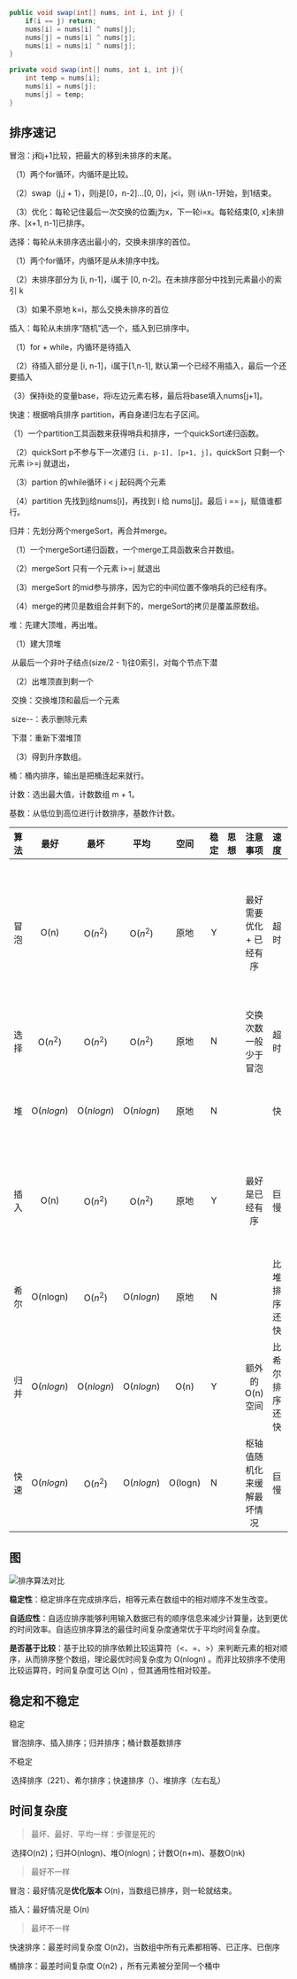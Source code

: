 ```java
public void swap(int[] nums, int i, int j) {
    if(i == j) return;
    nums[i] = nums[i] ^ nums[j];
    nums[j] = nums[i] ^ nums[j];
    nums[i] = nums[i] ^ nums[j];
}

private void swap(int[] nums, int i, int j){
    int temp = nums[i];
    nums[i] = nums[j];
    nums[j] = temp;
}
```

## 排序速记

冒泡：j和j+1比较，把最大的移到未排序的末尾。

​	（1）两个for循环，内循环是比较。

​	（2）swap（j,j + 1），则j是[0，n-2]...[0, 0]，j<i，则 i从n-1开始，到1结束。

​	（3）优化：每轮记住最后一次交换的位置j为x，下一轮i=x。每轮结束[0, x]未排序、[x+1, n-1]已排序。

选择：每轮从未排序选出最小的，交换未排序的首位。

​	（1）两个for循环，内循环是从未排序中找。

​	（2）未排序部分为 [i, n-1]，i属于 [0, n-2]。在未排序部分中找到元素最小的索引 k

​	（3）如果不原地 k=i，那么交换未排序的首位

插入：每轮从未排序“随机”选一个，插入到已排序中。

​	（1）for + while，内循环是待插入

​	（2）待插入部分是 [i, n-1]，i属于[1,n-1], 默认第一个已经不用插入，最后一个还要插入

​	（3）保持i处的变量base，将i左边元素右移，最后将base填入nums[j+1]。



快速：根据哨兵排序 partition，再自身递归左右子区间。

​	（1）一个partition工具函数来获得哨兵和排序，一个quickSort递归函数。

​	（2）quickSort p不参与下一次递归 `[i, p-1], [p+1, j]`，quickSort 只剩一个元素 i>=j 就退出，

​	（3）partion 的while循环 i < j 起码两个元素

​	（4）partition 先找到j给nums[i]，再找到 i 给 nums[j]。最后 i == j，赋值谁都行。

归并：先划分两个mergeSort，再合并merge。

​	（1）一个mergeSort递归函数，一个merge工具函数来合并数组。

​	（2）mergeSort 只有一个元素 i>=j 就退出

​	（3）mergeSort 的mid参与排序，因为它的中间位置不像哨兵的已经有序。

​	（4）merge的拷贝是数组合并剩下的，mergeSort的拷贝是覆盖原数组。

堆：先建大顶堆，再出堆。

​	（1）建大顶堆

​		从最后一个非叶子结点(size/2 - 1)往0索引，对每个节点下潜 

​	（2）出堆顶直到剩一个

​		交换：交换堆顶和最后一个元素

​		size--：表示删除元素

​		下潜：重新下潜堆顶

​	（3）得到升序数组。 



桶：桶内排序，输出是把桶连起来就行。

计数：选出最大值，计数数组 m + 1。

基数：从低位到高位进行计数排序，基数作计数。

| 算法 |    最好    |    最坏    |    平均    |  空间   | 稳定 | 思想 |          注意事项          |      速度      |         优化          |
| :--: | :--------: | :--------: | :--------: | :-----: | :--: | :--: | :------------------------: | :------------: | :-------------------: |
| 冒泡 |    O(n)    |  O($n^2$)  |  O($n^2$)  |  原地   |  Y   |      |  最好需要优化 + 已经有序   |      超时      | x记录最后一次交换位置 |
| 选择 |  O($n^2$)  |  O($n^2$)  |  O($n^2$)  |  原地   |  N   |      |    交换次数一般少于冒泡    |      超时      |                       |
|  堆  | O($nlogn$) | O($nlogn$) | O($nlogn$) |  原地   |  N   |      |                            |       快       |      非递归下潜       |
| 插入 |    O(n)    |  O($n^2$)  |  O($n^2$)  |  原地   |  Y   |      |       最好是已经有序       |      巨慢      |   优化就是希尔排序    |
| 希尔 |  O(nlogn)  |  O($n^2$)  | O($nlogn$) |  原地   |  N   |      |                            |  比堆排序还快  |                       |
| 归并 | O($nlogn$) | O($nlogn$) | O($nlogn$) |  O(n)   |  Y   |      |       额外的O(n)空间       | 比希尔排序还快 |                       |
| 快速 | O($nlogn$) |  O($n^2$)  | O($nlogn$) | O(logn) |  N   |      | 枢轴值随机化来缓解最坏情况 |      巨慢      |                       |



## 图

![排序算法对比](https://www.hello-algo.com/chapter_sorting/summary.assets/sorting_algorithms_comparison.png)

**稳定性**：稳定排序在完成排序后，相等元素在数组中的相对顺序不发生改变。

**自适应性**：自适应排序能够利用输入数据已有的顺序信息来减少计算量，达到更优的时间效率。自适应排序算法的最佳时间复杂度通常优于平均时间复杂度。

**是否基于比较**：基于比较的排序依赖比较运算符（<、=、>）来判断元素的相对顺序，从而排序整个数组，理论最优时间复杂度为 O(nlog⁡n) 。而非比较排序不使用比较运算符，时间复杂度可达 O(n) ，但其通用性相对较差。

## 稳定和不稳定

稳定

​	冒泡排序、插入排序；归并排序；桶计数基数排序

不稳定

​	选择排序（221）、希尔排序；快速排序（）、堆排序（左右乱）

## 时间复杂度

> 最坏、最好、平均一样：步骤是死的

​	选择O(n2)；归并O(nlogn)、堆O(nlogn)；计数O(n+m)、基数O(nk)



> 最好不一样

冒泡：最好情况是**优化版本** O(n)，当数组已排序，则一轮就结束。

插入：最好情况是 O(n)

> 最坏不一样

快速排序：最差时间复杂度 O(n2)，当数组中所有元素都相等、已正序、已倒序

桶排序：最差时间复杂度 O(n2) ，所有元素被分至同一个桶中

